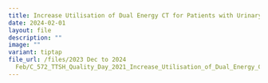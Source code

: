 ```yaml
---
title: Increase Utilisation of Dual Energy CT for Patients with Urinary Stones
date: 2024-02-01
layout: file
description: ""
image: ""
variant: tiptap
file_url: /files/2023 Dec to 2024
  Feb/C_572_TTSH_Quality_Day_2021_Increase_Utilisation_of_Dual_Energy_CT_for_Patients_with_Urinary_Stones.pdf
---
```

